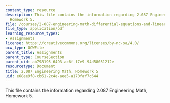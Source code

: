```yaml
---
content_type: resource
description: This file contains the information regarding 2.087 Engineering Math,
  Homework 5.
file: /courses/2-087-engineering-math-differential-equations-and-linear-algebra-fall-2014/e68ee9f8cb612c4eaee5a170faf7c644_MIT2_087F14_Homework5.pdf
file_type: application/pdf
learning_resource_types:
- Assignments
license: https://creativecommons.org/licenses/by-nc-sa/4.0/
ocw_type: OCWFile
parent_title: Assignments
parent_type: CourseSection
parent_uid: ab798195-6493-ac6f-f7e9-94d58051212e
resourcetype: Document
title: 2.087 Engineering Math, Homework 5
uid: e68ee9f8-cb61-2c4e-aee5-a170faf7c644
---
```

This file contains the information regarding 2.087 Engineering Math, Homework 5.